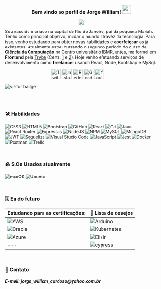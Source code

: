 <h3 align="center">
  Bem vindo ao perfil de Jorge William!
  <img src="https://media.giphy.com/media/hvRJCLFzcasrR4ia7z/giphy.gif" width="28">
</h3>


<p align="center">
  <a href="https://github.com/DenverCoder1/readme-typing-svg"><img src="https://readme-typing-svg.demolab.com?font=Fira+Code&size=36&pause=1000&color=387DF7FF&center=true&vCenter=true&width=800&height=120&lines=Backend+Developer+🐣;Estudante+de++Ci%C3%AAncia+da+Computa%C3%A7%C3%A3o+🔬;Sempre+aprendendo+algo+novo+🤓;"></a>
</p>


Sou nascido e criado na capital do Rio de Janeiro, pai da pequena Mariah. Tenho como principal objetivo, mudar o mundo atravéz da tecnologia. Para isso, venho estudando para obter novas habilidades e __aperfeiçoar__ as já existentes. Atualmente estou cursando o segundo período do curso de __Ciência da Computação__ no Centro universitário IBMR, antes, me formei em __Frontend__ pela <a href="https://www.betrybe.com/">Trybe</a> (Certs: <a href="https://www.credential.net/2d84756b-b43d-4183-b471-c55987c15216">1</a> e <a href="https://www.credential.net/5baf8b44-0580-48bc-a529-b951ed9a340d">2</a>). Hoje venho efetuando serviços de desenvolvimento como __freelancer__ usando React, Node, Bootstrap e MySql.

 <!--  <a href="https://www.youtube.com/c/DevProTips"><img width="32px" alt="Youtube" title="Youtube" src="https://i.imgur.com/qiXu7b2.png"/></a>
  &#8287;&#8287;&#8287;&#8287;&#8287;-->
 <!--   <a href="https://dev.to/denvercoder1"><img width="32px" alt="Dev.to" title="DenverCoder1 Dev.to" src="https://i.imgur.com/mVm29vK.png"></a>
  &#8287;&#8287;&#8287;&#8287;&#8287; -->
<!--   <a href="https://ko-fi.com/jlawrence"><img width="32px" alt="Ko-fi" title="Buy me a coffee" src="https://i.imgur.com/PpLeD3K.png"/></a>
  &#8287;&#8287;&#8287;&#8287;&#8287; -->
<!--   <a href="http://eyl327.mywebcommunity.org/promos/"><img width="32px" alt="Free Stuff" title="Free gifts for you" src="https://i.imgur.com/0uVwkoZ.png"/></a> -->

<p align="center">  
 <a href="https://twitter.com/Jorge_Willi4m"><img width="32px" alt="Twitter" title="Twitter"  src="https://camo.githubusercontent.com/35b0b8bfbd8840f35607fb56ad0a139047fd5d6e09ceb060c5c6f0a5abd1044c/68747470733a2f2f6564656e742e6769746875622e696f2f537570657254696e7949636f6e732f696d616765732f7376672f747769747465722e737667"/></a>
 <a href="https://www.instagram.com/j0rgewilliam/"><img width=32px" alt="instagram icon" title="Instagram"    src="https://camo.githubusercontent.com/c9dacf0f25a1489fdbc6c0d2b41cda58b77fa210a13a886d6f99e027adfbd358/68747470733a2f2f6564656e742e6769746875622e696f2f537570657254696e7949636f6e732f696d616765732f7376672f696e7374616772616d2e737667"/></a>
  <a href="https://www.linkedin.com/in/jorge-william-furtado/"><img width="32px" alt="Rede social corporativa" src="https://camo.githubusercontent.com/c8a9c5b414cd812ad6a97a46c29af67239ddaeae08c41724ff7d945fb4c047e5/68747470733a2f2f6564656e742e6769746875622e696f2f537570657254696e7949636f6e732f696d616765732f7376672f6c696e6b6564696e2e737667"/></a>
 <a href="https://www.goodreads.com/user/show/117912256-jorge-furtado" title="Goodreads Rede social de leitores"><img width="32px" alt="Goodreads" src="https://camo.githubusercontent.com/5590af9ceea85659676b7434ca55cd3932b2280a884938cf89762d3f81af27b3/68747470733a2f2f6564656e742e6769746875622e696f2f537570657254696e7949636f6e732f696d616765732f7376672f676f6f6472656164732e737667"/></a>
  <a href="https://wa.me/5521964257228?text=Olá,%20assim%20que%20puder%20retornarei%20o%20contato."><img width="32px" alt="Youtube" title="Whatsapp" src="https://camo.githubusercontent.com/945d32cdd8d51fe844ca8b2976914ae8786586607aee1cba24d7318e24b30411/68747470733a2f2f6564656e742e6769746875622e696f2f537570657254696e7949636f6e732f696d616765732f7376672f77686174736170702e737667"/></a>
  &#8287;&#8287;&#8287;&#8287;&#8287;
</p>


![visitor badge](https://visitor-badge.glitch.me/badge?page_id=jorge-william.visitor-badge)

<br />
<br />

### 🛠 Habilidades

![CSS3](https://img.shields.io/badge/css3-%231572B6.svg?style=for-the-badge&logo=css3&logoColor=white) ![HTML5](https://img.shields.io/badge/html5-%23E34F26.svg?style=for-the-badge&logo=html5&logoColor=white) ![Bootstrap](https://img.shields.io/badge/bootstrap-%23563D7C.svg?style=for-the-badge&logo=bootstrap&logoColor=white) ![GitHub](https://img.shields.io/badge/github-%23121011.svg?style=for-the-badge&logo=github&logoColor=white)  ![React](https://img.shields.io/badge/react-%2320232a.svg?style=for-the-badge&logo=react&logoColor=%2361DAFB) ![Git](https://img.shields.io/badge/git-%23F05033.svg?style=for-the-badge&logo=git&logoColor=white) ![Java](https://img.shields.io/badge/java-%23ED8B00.svg?style=for-the-badge&logo=java&logoColor=white) ![React Router](https://img.shields.io/badge/React_Router-CA4245?style=for-the-badge&logo=react-router&logoColor=white)  ![Express.js](https://img.shields.io/badge/express.js-%23404d59.svg?style=for-the-badge&logo=express&logoColor=%2361DAFB) ![NodeJS](https://img.shields.io/badge/node.js-6DA55F?style=for-the-badge&logo=node.js&logoColor=white) 
 ![NPM](https://img.shields.io/badge/NPM-%23000000.svg?style=for-the-badge&logo=npm&logoColor=white) ![MySQL](https://img.shields.io/badge/mysql-%2300f.svg?style=for-the-badge&logo=mysql&logoColor=white) ![MongoDB](https://img.shields.io/badge/MongoDB-%234ea94b.svg?style=for-the-badge&logo=mongodb&logoColor=white) ![JWT](https://img.shields.io/badge/JWT-black?style=for-the-badge&logo=JSON%20web%20tokens) ![Sequelize](https://img.shields.io/badge/Sequelize-52B0E7?style=for-the-badge&logo=Sequelize&logoColor=white) ![Visual Studio Code](https://img.shields.io/badge/Visual%20Studio%20Code-0078d7.svg?style=for-the-badge&logo=visual-studio-code&logoColor=white) ![JavaScript](https://img.shields.io/badge/javascript-%23323330.svg?style=for-the-badge&logo=javascript&logoColor=%23F7DF1E) ![Jest](https://img.shields.io/badge/-jest-%23C21325?style=for-the-badge&logo=jest&logoColor=white)	![Docker](https://img.shields.io/badge/docker-%230db7ed.svg?style=for-the-badge&logo=docker&logoColor=white) ![Postman](https://img.shields.io/badge/Postman-FF6C37?style=for-the-badge&logo=postman&logoColor=white) ![Trello](https://img.shields.io/badge/Trello-%23026AA7.svg?style=for-the-badge&logo=Trello&logoColor=white)

<br />

### 🪨  S.Os Usados atualmente 

![macOS](https://img.shields.io/badge/mac%20os-000000?style=for-the-badge&logo=macos&logoColor=F0F0F0) ![Ubuntu](https://img.shields.io/badge/Ubuntu-E95420?style=for-the-badge&logo=ubuntu&logoColor=white)

<br />


### 🗓 Eu do futuro


Estudando para as certificações:  | 🛒 Lista de desejos 
--------- | ----------
![AWS](https://img.shields.io/badge/AWS-%23FF9900.svg?style=for-the-badge&logo=amazon-aws&logoColor=white)  |![Arduino](https://img.shields.io/badge/-Arduino-00979D?style=for-the-badge&logo=Arduino&logoColor=white)
![Oracle](https://img.shields.io/badge/Oracle-F80000?style=for-the-badge&logo=oracle&logoColor=white) | ![Kubernetes](https://img.shields.io/badge/kubernetes-%23326ce5.svg?style=for-the-badge&logo=kubernetes&logoColor=white)
![Azure](https://img.shields.io/badge/azure-%230072C6.svg?style=for-the-badge&logo=microsoftazure&logoColor=white) 	| ![Elixir](https://img.shields.io/badge/elixir-%234B275F.svg?style=for-the-badge&logo=elixir&logoColor=white)
--- | ![cypress](https://img.shields.io/badge/-cypress-%23E5E5E5?style=for-the-badge&logo=cypress&logoColor=058a5e)
 
<br />



### 💬 Contato
  

<p align="center">
  <h5>
   E-mail:
   jorge_william_cardoso@yahoo.com.br
  </h5>
</p>

